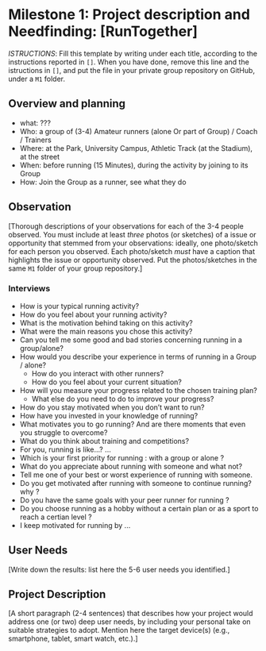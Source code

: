 # Milestone 1: Project description and Needfinding: [RunTogether]

_ISTRUCTIONS_: Fill this template by writing under each title, according to the instructions reported in `[]`. When you have done, remove this line and the istructions in `[]`, and put the file in your private group repository on GitHub, under a `M1` folder.

## Overview and planning

- what: ???
- Who: a group of (3-4) Amateur runners (alone Or part of Group) / Coach / Trainers
- Where: at the Park, University Campus, Athletic Track (at the Stadium), at the street
- When: before running (15 Minutes), during the activity by joining to its Group
- How: Join the Group as a runner, see what they do

## Observation

[Thorough descriptions of your observations for each of the 3-4 people observed. You must include at least *three* photos (or sketches) of a issue or opportunity that stemmed from your observations: ideally, one photo/sketch for each person you observed. Each photo/sketch *must* have a caption that highlights the issue or opportunity observed. Put the photos/sketches in the same `M1` folder of your group repository.]

### Interviews

- How is your typical running activity?
- How do you feel about your running activity?
- What is the motivation behind taking on this activity?
- What were the main reasons you chose this activity?
- Can you tell me some good and bad stories concerning running in a group/alone?
- How would you describe your experience in terms of running in a Group / alone?
  - How do you interact with other runners?
  - How do you feel about your current situation?
- How will you measure your progress related to the chosen training plan?
  - What else do you need to do to improve your progress?
- How do you stay motivated when you don’t want to run?
- How have you invested in your knowledge of running?
- What motivates you to go running? And are there moments that even you struggle to overcome?
- What do you think about training and competitions?
- For you, running is like…?
...
- Which is your first priority for running : with a group or alone ?
- What do you appreciate about running with someone and what not?
- Tell me one of your best or worst experience of running with someone. 
- Do you get motivated after running with someone to continue running? why ?
- Do you have the same goals with your peer runner for running ?
- Do you choose running as a hobby without a certain plan or as a sport to reach a certian level ?
- I keep motivated for running by ...

## User Needs

[Write down the results: list here the 5-6 user needs you identified.]

## Project Description

[A short paragraph (2-4 sentences) that describes how your project would address one (or two) deep user needs, by including your personal take on suitable strategies to adopt. Mention here the target device(s) (e.g., smartphone, tablet, smart watch, etc.).]
